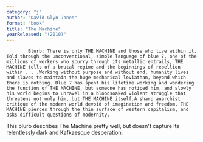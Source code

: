 ```yaml
---
category: "j"
author: "David Glyn Jones"
format: "book"
title: "The Machine"
yearReleased: "(2010)"
---
```

			Blurb: There is only THE MACHINE and those who live within it. Told through the unconventional, simple language of blue 7, one of the millions of workers who scurry through its metallic entrails, THE MACHINE tells of a brutal regime and the beginnings of rebellion within . . .Working without purpose and without end, humanity lives and slaves to maintain the huge mechanical leviathan, beyond which there is nothing. Blue 7 has spent his lifetime working and wondering the function of THE MACHINE, but someone has noticed him, and slowly his world begins to unravel in a bloodsoaked violent struggle that threatens not only him, but THE MACHINE itself.A sharp anarchist critique of the modern world devoid of imagination and freedom, THE MACHINE pierces through the thin surface of western capitalism, and asks difficult questions of modernity.
This blurb describes The Machine pretty well, but doesn't capture its relentlessly dark and Kafkaesque desperation.
 